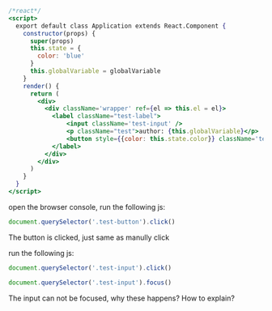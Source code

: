 ```jsx
/*react*/
<script>
  export default class Application extends React.Component {
    constructor(props) {
      super(props)
      this.state = {
        color: 'blue'
      }
      this.globalVariable = globalVariable
    }
    render() {
      return (
        <div>
          <div className='wrapper' ref={el => this.el = el}>
            <label className="test-label">
                <input className='test-input' />
                <p className="test">author: {this.globalVariable}</p>
                <button style={{color: this.state.color}} className='test-button' onClick={e => {alert('author: ' + this.globalVariable); this.setState({color: 'red'})}}>test</button>
            </label>
          </div>
        </div>
      )
    }
  }
</script>
```

open the browser console, run the following js:
```js
document.querySelector('.test-button').click()
```
The button is clicked, just same as manully click


run the following js:
```js
document.querySelector('.test-input').click()
```

```js
document.querySelector('.test-input').focus()
```
The input can not be focused, why these happens? How to explain?
